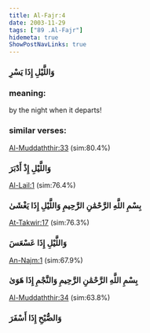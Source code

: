 ```yaml
---
title: Al-Fajr:4
date: 2003-11-29
tags: ["89 .Al-Fajr"]
hidemeta: true 
ShowPostNavLinks: true 
---
```

### وَاللَّيْلِ إِذَا يَسْرِ
### meaning: 
by the night when it departs!
### similar verses: 

[Al-Muddaththir:33](/74/33) (sim:80.4%)

### وَاللَّيْلِ إِذْ أَدْبَرَ

[Al-Lail:1](/92/1) (sim:76.4%)

### بِسْمِ اللَّهِ الرَّحْمَٰنِ الرَّحِيمِ وَاللَّيْلِ إِذَا يَغْشَىٰ

[At-Takwir:17](/81/17) (sim:76.3%)

### وَاللَّيْلِ إِذَا عَسْعَسَ

[An-Najm:1](/53/1) (sim:67.9%)

### بِسْمِ اللَّهِ الرَّحْمَٰنِ الرَّحِيمِ وَالنَّجْمِ إِذَا هَوَىٰ

[Al-Muddaththir:34](/74/34) (sim:63.8%)

### وَالصُّبْحِ إِذَا أَسْفَرَ
